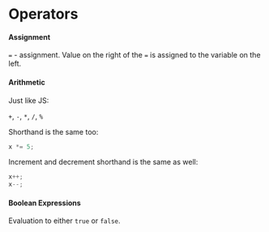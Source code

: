 # Operators

#### Assignment

`=` - assignment. Value on the right of the `=` is assigned to the variable on the left.

#### Arithmetic

Just like JS:

`+`, `-`, `*`, `/`, `%`

Shorthand is the same too:

```C
x *= 5;
```

Increment and decrement shorthand is the same as well:

```C
x++;
x--;
```

#### Boolean Expressions

Evaluation to either `true` or `false`. 
